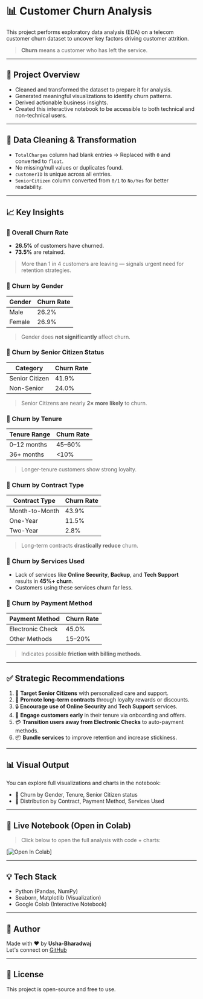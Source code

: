 # 📊 Customer Churn Analysis

This project performs exploratory data analysis (EDA) on a telecom customer churn dataset to uncover key factors driving customer attrition.

> **Churn** means a customer who has left the service.

---

## 📁 Project Overview

- Cleaned and transformed the dataset to prepare it for analysis.
- Generated meaningful visualizations to identify churn patterns.
- Derived actionable business insights.
- Created this interactive notebook to be accessible to both technical and non-technical users.

---

## 🧼 Data Cleaning & Transformation

- `TotalCharges` column had blank entries → Replaced with `0` and converted to `float`.
- No missing/null values or duplicates found.
- `customerID` is unique across all entries.
- `SeniorCitizen` column converted from `0/1` to `No/Yes` for better readability.

---

## 📈 Key Insights

### 🔹 Overall Churn Rate
- **26.5%** of customers have churned.
- **73.5%** are retained.
> More than 1 in 4 customers are leaving — signals urgent need for retention strategies.

### 🔹 Churn by Gender
| Gender | Churn Rate |
|--------|------------|
| Male   | 26.2%      |
| Female | 26.9%      |
> Gender does **not significantly** affect churn.

### 🔹 Churn by Senior Citizen Status
| Category        | Churn Rate |
|----------------|------------|
| Senior Citizen | 41.9%      |
| Non-Senior     | 24.0%      |
> Senior Citizens are nearly **2× more likely** to churn.

### 🔹 Churn by Tenure
| Tenure Range     | Churn Rate     |
|------------------|----------------|
| 0–12 months      | 45–60%         |
| 36+ months       | <10%           |
> Longer-tenure customers show strong loyalty.

### 🔹 Churn by Contract Type
| Contract Type  | Churn Rate |
|----------------|------------|
| Month-to-Month | 43.9%      |
| One-Year       | 11.5%      |
| Two-Year       | 2.8%       |
> Long-term contracts **drastically reduce** churn.

### 🔹 Churn by Services Used
- Lack of services like **Online Security**, **Backup**, and **Tech Support** results in **45%+ churn**.
- Customers using these services churn far less.

### 🔹 Churn by Payment Method
| Payment Method     | Churn Rate |
|--------------------|------------|
| Electronic Check   | 45.0%      |
| Other Methods      | 15–20%     |
> Indicates possible **friction with billing methods**.

---

## ✅ Strategic Recommendations

1. 🎯 **Target Senior Citizens** with personalized care and support.
2. 🤝 **Promote long-term contracts** through loyalty rewards or discounts.
3. 🔒 **Encourage use of Online Security** and **Tech Support** services.
4. 🧲 **Engage customers early** in their tenure via onboarding and offers.
5. 💳 **Transition users away from Electronic Checks** to auto-payment methods.
6. 📦 **Bundle services** to improve retention and increase stickiness.

---

## 📊 Visual Output

You can explore full visualizations and charts in the notebook:
- 📍 Churn by Gender, Tenure, Senior Citizen status
- 📍 Distribution by Contract, Payment Method, Services Used

---

## 🔗 Live Notebook (Open in Colab)

> Click below to open the full analysis with code + charts:

[![Open In Colab]((https://colab.research.google.com/github/usha-bharadwaj/customer-churn-analysis/blob/main/Untitled0.ipynb))]

---

## 💡 Tech Stack

- Python (Pandas, NumPy)
- Seaborn, Matplotlib (Visualization)
- Google Colab (Interactive Notebook)

---

## 🙌 Author

Made with ❤️ by **Usha-Bharadwaj**  
Let's connect on [GitHub](https://github.com/usha-bharadwaj)

---

## 📌 License

This project is open-source and free to use.

